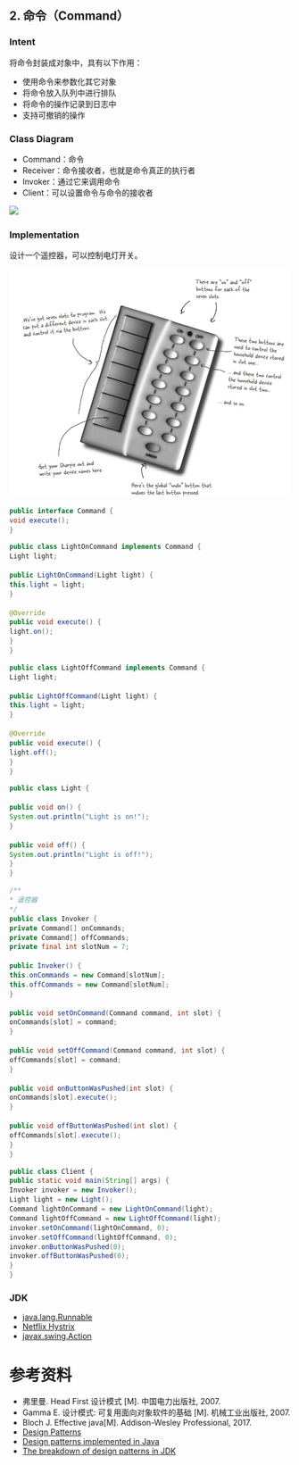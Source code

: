 ## 2. 命令（Command）

### Intent

将命令封装成对象中，具有以下作用：

- 使用命令来参数化其它对象
- 将命令放入队列中进行排队
- 将命令的操作记录到日志中
- 支持可撤销的操作

### Class Diagram

- Command：命令
- Receiver：命令接收者，也就是命令真正的执行者
- Invoker：通过它来调用命令
- Client：可以设置命令与命令的接收者

![](images/c44a0342-f405-4f17-b750-e27cf4aadde2.png)

### Implementation

设计一个遥控器，可以控制电灯开关。

![](images/e6bded8e-41a0-489a-88a6-638e88ab7666.jpg)

```java
public interface Command {
void execute();
}
```

```java
public class LightOnCommand implements Command {
Light light;

public LightOnCommand(Light light) {
this.light = light;
}

@Override
public void execute() {
light.on();
}
}
```

```java
public class LightOffCommand implements Command {
Light light;

public LightOffCommand(Light light) {
this.light = light;
}

@Override
public void execute() {
light.off();
}
}
```

```java
public class Light {

public void on() {
System.out.println("Light is on!");
}

public void off() {
System.out.println("Light is off!");
}
}
```

```java
/**
* 遥控器
*/
public class Invoker {
private Command[] onCommands;
private Command[] offCommands;
private final int slotNum = 7;

public Invoker() {
this.onCommands = new Command[slotNum];
this.offCommands = new Command[slotNum];
}

public void setOnCommand(Command command, int slot) {
onCommands[slot] = command;
}

public void setOffCommand(Command command, int slot) {
offCommands[slot] = command;
}

public void onButtonWasPushed(int slot) {
onCommands[slot].execute();
}

public void offButtonWasPushed(int slot) {
offCommands[slot].execute();
}
}
```

```java
public class Client {
public static void main(String[] args) {
Invoker invoker = new Invoker();
Light light = new Light();
Command lightOnCommand = new LightOnCommand(light);
Command lightOffCommand = new LightOffCommand(light);
invoker.setOnCommand(lightOnCommand, 0);
invoker.setOffCommand(lightOffCommand, 0);
invoker.onButtonWasPushed(0);
invoker.offButtonWasPushed(0);
}
}
```

### JDK

- [java.lang.Runnable](http://docs.oracle.com/javase/8/docs/api/java/lang/Runnable.html)
- [Netflix Hystrix](https://github.com/Netflix/Hystrix/wiki)
- [javax.swing.Action](http://docs.oracle.com/javase/8/docs/api/javax/swing/Action.html)

# 参考资料

- 弗里曼. Head First 设计模式 [M]. 中国电力出版社, 2007.
- Gamma E. 设计模式: 可复用面向对象软件的基础 [M]. 机械工业出版社, 2007.
- Bloch J. Effective java[M]. Addison-Wesley Professional, 2017.
- [Design Patterns](http://www.oodesign.com/)
- [Design patterns implemented in Java](http://java-design-patterns.com/)
- [The breakdown of design patterns in JDK](http://www.programering.com/a/MTNxAzMwATY.html)

